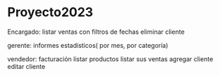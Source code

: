 # Proyecto2023
Encargado:
listar ventas con filtros de fechas
eliminar cliente

gerente:
informes estadisticos( por mes, por categoría)

vendedor:
facturación
listar productos
listar sus ventas
agregar cliente
editar cliente
